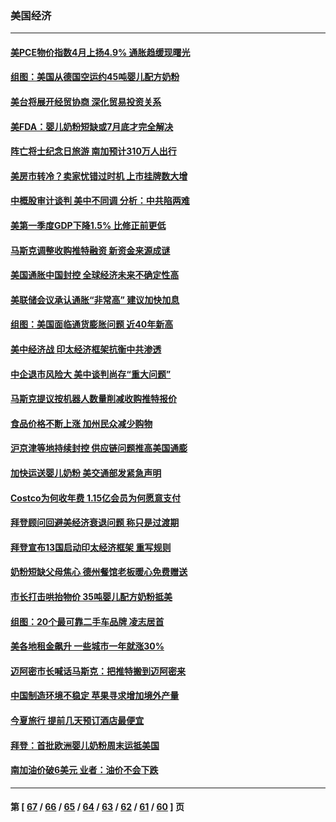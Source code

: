 ### 美国经济
---
#### [美PCE物价指数4月上扬4.9% 通胀趋缓现曙光](../../pages/ncid1078158/n13746879.md) 
#### [组图：美国从德国空运约45吨婴儿配方奶粉](../../pages/ncid1078158/n13746669.md) 
#### [美台将展开经贸协商 深化贸易投资关系](../../pages/ncid1078158/n13746773.md) 
#### [美FDA：婴儿奶粉短缺或7月底才完全解决](../../pages/ncid1078158/n13746361.md) 
#### [阵亡将士纪念日旅游 南加预计310万人出行](../../pages/ncid1078158/n13746186.md) 
#### [美房市转冷？卖家忧错过时机 上市挂牌数大增](../../pages/ncid1078158/n13746220.md) 
#### [中概股审计谈判 美中不同调 分析：中共陷两难](../../pages/ncid1078158/n13746049.md) 
#### [美第一季度GDP下降1.5% 比修正前更低](../../pages/ncid1078158/n13746041.md) 
#### [马斯克调整收购推特融资 新资金来源成谜](../../pages/ncid1078158/n13745851.md) 
#### [美国通胀中国封控 全球经济未来不确定性高](../../pages/ncid1078158/n13745529.md) 
#### [美联储会议承认通胀“非常高” 建议加快加息](../../pages/ncid1078158/n13745303.md) 
#### [组图：美国面临通货膨胀问题 近40年新高](../../pages/ncid1078158/n13744933.md) 
#### [美中经济战 印太经济框架抗衡中共渗透](../../pages/ncid1078158/n13744604.md) 
#### [中企退市风险大 美中谈判尚存“重大问题”](../../pages/ncid1078158/n13744554.md) 
#### [马斯克提议按机器人数量削减收购推特报价](../../pages/ncid1078158/n13744488.md) 
#### [食品价格不断上涨 加州民众减少购物](../../pages/ncid1078158/n13744456.md) 
#### [沪京津等地持续封控 供应链问题推高美国通膨](../../pages/ncid1078158/n13744422.md) 
#### [加快运送婴儿奶粉 美交通部发紧急声明](../../pages/ncid1078158/n13744361.md) 
#### [Costco为何收年费 1.15亿会员为何愿意支付](../../pages/ncid1078158/n13730794.md) 
#### [拜登顾问回避美经济衰退问题 称只是过渡期](../../pages/ncid1078158/n13743812.md) 
#### [拜登宣布13国启动印太经济框架 重写规则](../../pages/ncid1078158/n13743484.md) 
#### [奶粉短缺父母焦心 德州餐馆老板暖心免费赠送](../../pages/ncid1078158/n13743027.md) 
#### [市长打击哄抬物价 35吨婴儿配方奶粉抵美](../../pages/ncid1078158/n13743263.md) 
#### [组图：20个最可靠二手车品牌 凌志居首](../../pages/ncid1078158/n13738098.md) 
#### [美各地租金飙升 一些城市一年就涨30%](../../pages/ncid1078158/n13743013.md) 
#### [迈阿密市长喊话马斯克：把推特搬到迈阿密来](../../pages/ncid1078158/n13742978.md) 
#### [中国制造环境不稳定 苹果寻求增加境外产量](../../pages/ncid1078158/n13742351.md) 
#### [今夏旅行 提前几天预订酒店最便宜](../../pages/ncid1078158/n13742300.md) 
#### [拜登：首批欧洲婴儿奶粉周末运抵美国](../../pages/ncid1078158/n13741835.md) 
#### [南加油价破6美元 业者：油价不会下跌](../../pages/ncid1078158/n13741917.md) 

---
#### 第 [ [67](./67.md) / [66](./66.md) / [65](./65.md) / [64](./64.md) / [63](./63.md) / [62](./62.md) / [61](./61.md) / [60](./60.md) ] 页
